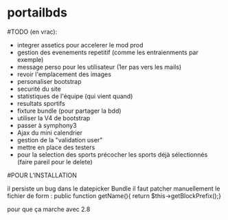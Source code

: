 # portailbds
#TODO (en vrac):

- integrer assetics pour accelerer le mod prod
- gestion des evenements repetitif (comme les entraienments par exemple)
- message perso pour les utilisateur (1er pas vers les mails)
- revoir l'emplacement des images 
- personaliser bootstrap
- securité du site 
- statistiques de l'équipe (qui vient quand)
- resultats sportifs
- fixture bundle (pour partager la bdd)
- utiliser la V4 de bootstrap 
- passer à symphony3
- Ajax du mini calendrier
- gestion de la "validation user"
- mettre en place des testers
- pour la selection des sports précocher les sports déjà sélectionnés (faire pareil pour le delete)


#POUR L’INSTALLATION 

il persiste un bug dans le datepicker Bundle il faut patcher manuellement le fichier de form :
public function getName(){ return $this->getBlockPrefix();}

pour que ça marche avec 2.8



